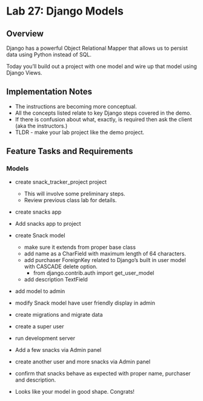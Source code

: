 # Lab 27: Django Models

## Overview

Django has a powerful Object Relational Mapper that allows us to persist data using Python instead of SQL.

Today you’ll build out a project with one model and wire up that model using Django Views.

## Implementation Notes

- The instructions are becoming more conceptual.
- All the concepts listed relate to key Django steps covered in the demo.
- If there is confusion about what, exactly, is required then ask the client (aka the instructors.)
- TLDR - make your lab project like the demo project.

## Feature Tasks and Requirements

### Models

- create snack_tracker_project project
  - This will involve some preliminary steps.
  - Review previous class lab for details.
- create snacks app
- Add snacks app to project
- create Snack model

  - make sure it extends from proper base class
  - add name as a CharField with maximum length of 64 characters.
  - add purchaser ForeignKey related to Django’s built in user model with CASCADE delete option.
    - from django.contrib.auth import get_user_model
  - add description TextField

- add model to admin
- modify Snack model have user friendly display in admin
- create migrations and migrate data
- create a super user
- run development server
- Add a few snacks via Admin panel
- create another user and more snacks via Admin panel
- confirm that snacks behave as expected with proper name, purchaser and description.
- Looks like your model in good shape. Congrats!
